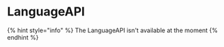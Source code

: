 # LanguageAPI

{% hint style="info" %}
The LanguageAPI isn't available at the moment
{% endhint %}

